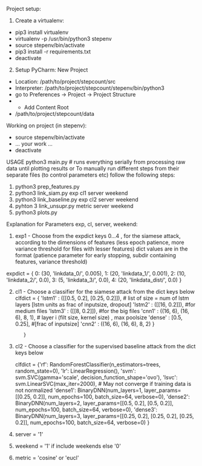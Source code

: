 Project setup:
1. Create a virtualenv:
* pip3 install virtualenv
* virtualenv -p /usr/bin/python3 stepenv
* source stepenv/bin/activate
* pip3 install -r requirements.txt
* deactivate
2. Setup PyCharm:
New Project
* Location: /path/to/project/stepcount/src
* Interpreter: /path/to/project/stepcount/stepenv/bin/python3
* go to Preferences -> Project -> Project Structure
* + Add Content Root
* /path/to/project/stepcount/data


Working on project (in stepenv):
* source stepenv/bin/activate
* ... your work ...
* deactivate


USAGE
python3 main.py # runs everything serially from processing raw data until plotting results
or
To manually run different  steps from their separate files (to control parameters etc) follow the following steps:
1. python3 prep_features.py
2. python3 link_siam.py exp cl1 server weekend
3. python3 link_baseline.py  exp  cl2 server weekend
4. pyhton 3 link_unsupr.py  metric server weekend
5. python3 plots.py


Explanation for Parameters exp, cl, server, weekend:

1. exp1 - Choose from the expdict keys 0...4 , for the siamese attack, according to the dimensions of features (less epoch patience,  more variance threshold for files with lesser features)
    dict values are in the format (patience parameter for early stopping, subdir containing features, variance threshold)
              
expdict = { 0: (30, 'linkdata_0/', 0.005),
            1: (20, 'linkdata_1/', 0.001),
            2: (10, 'linkdata_2/', 0.0),
            3: (5,  'linkdata_3/', 0.0),
            4: (20, 'linkdata_dist/', 0.0)
          }


2. cl1 - Choose a classifier for the siamese attack from the dict keys below 
clfdict = { 'lstm1' : ([[0.5, 0.2], [0.25, 0.2]]),  # list of size = num of lstm layers [lstm units as frac of inputsize, dropout]
            'lstm2' : ([[16, 0.2]]), #for medium files
            'lstm3' : ([[8, 0.2]]),  #for the big files
            'cnn1'   : ((16, 6), (16, 6), 8, 1), # layer i (filt size, kernel size) , max poolsize
            'dense'  : [0.5, 0.25],  #[frac of inputsize]
            'cnn2'   : ((16, 6), (16, 6), 8, 2)
           }

          }


3. cl2 - Choose a classifier for the supervised baseline attack from the dict keys below 

    clfdict = {'rf': RandomForestClassifier(n_estimators=trees, random_state=0),
               'lr': LinearRegression(),
               'svm': svm.SVC(gamma='scale', decision_function_shape='ovo'),
               'lsvc': svm.LinearSVC(max_iter=2000),  # May not converge if training data is not normalized
               'dense1': BinaryDNN(num_layers=1, layer_params=[[0.25, 0.2]], num_epochs=100, batch_size=64, verbose=0),
               'dense2': BinaryDNN(num_layers=2, layer_params=[[0.5, 0.2], [0.5, 0.2]], num_epochs=100, batch_size=64, verbose=0),
               'dense3': BinaryDNN(num_layers=3, layer_params=[[0.25, 0.2], [0.25, 0.2], [0.25, 0.2]], num_epochs=100, batch_size=64, verbose=0)
               }
            
4. server = '1' 
5. weekend = '1' if include weekends else '0'
6. metric = 'cosine' or 'eucl'


